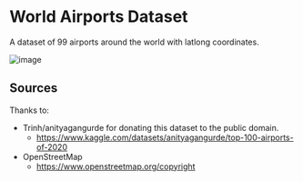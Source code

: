 # World Airports Dataset

A dataset of 99 airports around the world with latlong coordinates.

![image](https://github.com/user-attachments/assets/8994cfab-71d4-48c5-9b2b-06020649870d)


## Sources

Thanks to:

* Trinh/anityagangurde for donating this dataset to the public domain.
  * https://www.kaggle.com/datasets/anityagangurde/top-100-airports-of-2020
* OpenStreetMap
  * https://www.openstreetmap.org/copyright

